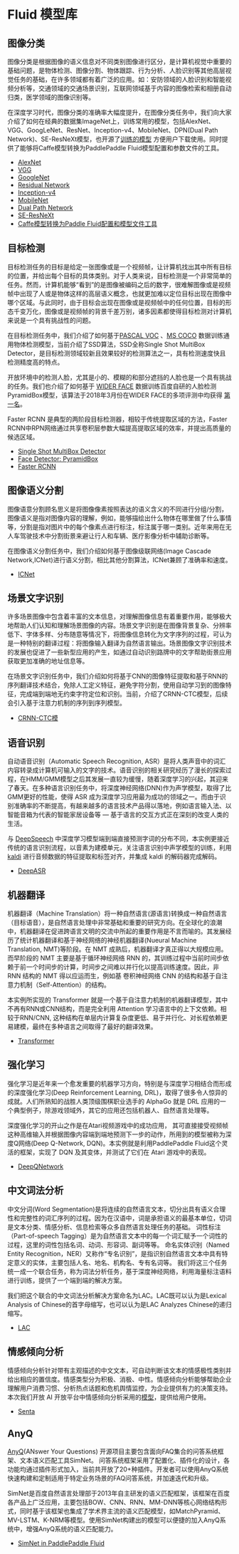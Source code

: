 Fluid 模型库
============

图像分类
--------

图像分类是根据图像的语义信息对不同类别图像进行区分，是计算机视觉中重要的基础问题，是物体检测、图像分割、物体跟踪、行为分析、人脸识别等其他高层视觉任务的基础，在许多领域都有着广泛的应用。如：安防领域的人脸识别和智能视频分析等，交通领域的交通场景识别，互联网领域基于内容的图像检索和相册自动归类，医学领域的图像识别等。

在深度学习时代，图像分类的准确率大幅度提升，在图像分类任务中，我们向大家介绍了如何在经典的数据集ImageNet上，训练常用的模型，包括AlexNet、VGG、GoogLeNet、ResNet、Inception-v4、MobileNet、DPN(Dual Path Network)、SE-ResNeXt模型，也开源了[训练的模型](https://github.com/PaddlePaddle/models/blob/develop/fluid/image_classification/README_cn.md#已有模型及其性能) 方便用户下载使用。同时提供了能够将Caffe模型转换为PaddlePaddle
Fluid模型配置和参数文件的工具。

-  [AlexNet](https://github.com/PaddlePaddle/models/tree/develop/fluid/image_classification/models)
-  [VGG](https://github.com/PaddlePaddle/models/tree/develop/fluid/image_classification/models)
-  [GoogleNet](https://github.com/PaddlePaddle/models/tree/develop/fluid/image_classification/models)
-  [Residual Network](https://github.com/PaddlePaddle/models/tree/develop/fluid/image_classification/models)
-  [Inception-v4](https://github.com/PaddlePaddle/models/tree/develop/fluid/image_classification/models)
-  [MobileNet](https://github.com/PaddlePaddle/models/tree/develop/fluid/image_classification/models)
-  [Dual Path Network](https://github.com/PaddlePaddle/models/tree/develop/fluid/image_classification/models)
-  [SE-ResNeXt](https://github.com/PaddlePaddle/models/tree/develop/fluid/image_classification/models)
-  [Caffe模型转换为Paddle Fluid配置和模型文件工具](https://github.com/PaddlePaddle/models/tree/develop/fluid/image_classification/caffe2fluid)

目标检测
--------

目标检测任务的目标是给定一张图像或是一个视频帧，让计算机找出其中所有目标的位置，并给出每个目标的具体类别。对于人类来说，目标检测是一个非常简单的任务。然而，计算机能够“看到”的是图像被编码之后的数字，很难解图像或是视频帧中出现了人或是物体这样的高层语义概念，也就更加难以定位目标出现在图像中哪个区域。与此同时，由于目标会出现在图像或是视频帧中的任何位置，目标的形态千变万化，图像或是视频帧的背景千差万别，诸多因素都使得目标检测对计算机来说是一个具有挑战性的问题。

在目标检测任务中，我们介绍了如何基于[PASCAL VOC](http://host.robots.ox.ac.uk/pascal/VOC/) 、[MS COCO](http://cocodataset.org/#home) 数据训练通用物体检测模型，当前介绍了SSD算法，SSD全称Single Shot MultiBox Detector，是目标检测领域较新且效果较好的检测算法之一，具有检测速度快且检测精度高的特点。

开放环境中的检测人脸，尤其是小的、模糊的和部分遮挡的人脸也是一个具有挑战的任务。我们也介绍了如何基于 [WIDER FACE](http://mmlab.ie.cuhk.edu.hk/projects/WIDERFace) 数据训练百度自研的人脸检测PyramidBox模型，该算法于2018年3月份在WIDER FACE的多项评测中均获得 [第一名](http://mmlab.ie.cuhk.edu.hk/projects/WIDERFace/WiderFace_Results.html)。

Faster RCNN 是典型的两阶段目标检测器，相较于传统提取区域的方法，Faster RCNN中RPN网络通过共享卷积层参数大幅提高提取区域的效率，并提出高质量的候选区域。

-  [Single Shot MultiBox Detector](https://github.com/PaddlePaddle/models/blob/develop/fluid/object_detection/README_cn.md)
-  [Face Detector: PyramidBox](https://github.com/PaddlePaddle/models/tree/develop/fluid/face_detection/README_cn.md)
-  [Faster RCNN](https://github.com/PaddlePaddle/models/tree/develop/fluid/faster_rcnn/README_cn.md)

图像语义分割
------------

图像语意分割顾名思义是将图像像素按照表达的语义含义的不同进行分组/分割，图像语义是指对图像内容的理解，例如，能够描绘出什么物体在哪里做了什么事情等，分割是指对图片中的每个像素点进行标注，标注属于哪一类别。近年来用在无人车驾驶技术中分割街景来避让行人和车辆、医疗影像分析中辅助诊断等。

在图像语义分割任务中，我们介绍如何基于图像级联网络(Image Cascade
Network,ICNet)进行语义分割，相比其他分割算法，ICNet兼顾了准确率和速度。

-  [ICNet](https://github.com/PaddlePaddle/models/tree/develop/fluid/icnet)

场景文字识别
------------

许多场景图像中包含着丰富的文本信息，对理解图像信息有着重要作用，能够极大地帮助人们认知和理解场景图像的内容。场景文字识别是在图像背景复杂、分辨率低下、字体多样、分布随意等情况下，将图像信息转化为文字序列的过程，可认为是一种特别的翻译过程：将图像输入翻译为自然语言输出。场景图像文字识别技术的发展也促进了一些新型应用的产生，如通过自动识别路牌中的文字帮助街景应用获取更加准确的地址信息等。

在场景文字识别任务中，我们介绍如何将基于CNN的图像特征提取和基于RNN的序列翻译技术结合，免除人工定义特征，避免字符分割，使用自动学习到的图像特征，完成端到端地无约束字符定位和识别。当前，介绍了CRNN-CTC模型，后续会引入基于注意力机制的序列到序列模型。

-  [CRNN-CTC模](https://github.com/PaddlePaddle/models/tree/develop/fluid/ocr_recognition)

语音识别
--------

自动语音识别（Automatic Speech Recognition, ASR）是将人类声音中的词汇内容转录成计算机可输入的文字的技术。语音识别的相关研究经历了漫长的探索过程，在HMM/GMM模型之后其发展一直较为缓慢，随着深度学习的兴起，其迎来了春天。在多种语言识别任务中，将深度神经网络(DNN)作为声学模型，取得了比GMM更好的性能，使得 ASR 成为深度学习应用最为成功的领域之一。而由于识别准确率的不断提高，有越来越多的语言技术产品得以落地，例如语言输入法、以智能音箱为代表的智能家居设备等 — 基于语言的交互方式正在深刻的改变人类的生活。

与 [DeepSpeech](https://github.com/PaddlePaddle/DeepSpeech) 中深度学习模型端到端直接预测字词的分布不同，本实例更接近传统的语言识别流程，以音素为建模单元，关注语言识别中声学模型的训练，利用[kaldi](http://www.kaldi-asr.org) 进行音频数据的特征提取和标签对齐，并集成 kaldi 的解码器完成解码。

-  [DeepASR](https://github.com/PaddlePaddle/models/blob/develop/fluid/DeepASR/README_cn.md)

机器翻译
--------

机器翻译（Machine Translation）将一种自然语言(源语言)转换成一种自然语言（目标语音），是自然语言处理中非常基础和重要的研究方向。在全球化的浪潮中，机器翻译在促进跨语言文明的交流中所起的重要作用是不言而喻的。其发展经历了统计机器翻译和基于神经网络的神经机器翻译(Nueural
Machine Translation, NMT)等阶段。在 NMT 成熟后，机器翻译才真正得以大规模应用。而早阶段的 NMT 主要是基于循环神经网络 RNN 的，其训练过程中当前时间步依赖于前一个时间步的计算，时间步之间难以并行化以提高训练速度。因此，非 RNN 结构的 NMT 得以应运而生，例如基 卷积神经网络 CNN 的结构和基于自注意力机制（Self-Attention）的结构。

本实例所实现的 Transformer 就是一个基于自注意力机制的机器翻译模型，其中不再有RNN或CNN结构，而是完全利用 Attention 学习语言中的上下文依赖。相较于RNN/CNN, 这种结构在单层内计算复杂度更低、易于并行化、对长程依赖更易建模，最终在多种语言之间取得了最好的翻译效果。

-  [Transformer](https://github.com/PaddlePaddle/models/blob/develop/fluid/neural_machine_translation/transformer/README_cn.md)

强化学习
--------

强化学习是近年来一个愈发重要的机器学习方向，特别是与深度学习相结合而形成的深度强化学习(Deep Reinforcement Learning, DRL)，取得了很多令人惊异的成就。人们所熟知的战胜人类顶级围棋职业选手的 AlphaGo 就是 DRL 应用的一个典型例子，除游戏领域外，其它的应用还包括机器人、自然语言处理等。

深度强化学习的开山之作是在Atari视频游戏中的成功应用， 其可直接接受视频帧这种高维输入并根据图像内容端到端地预测下一步的动作，所用到的模型被称为深度Q网络(Deep Q-Network, DQN)。本实例就是利用PaddlePaddle Fluid这个灵活的框架，实现了 DQN 及其变体，并测试了它们在 Atari 游戏中的表现。

-  [DeepQNetwork](https://github.com/PaddlePaddle/models/blob/develop/fluid/DeepQNetwork/README_cn.md)

中文词法分析
------------

中文分词(Word Segmentation)是将连续的自然语言文本，切分出具有语义合理性和完整性的词汇序列的过程。因为在汉语中，词是承担语义的最基本单位，切词是文本分类、情感分析、信息检索等众多自然语言处理任务的基础。 词性标注（Part-of-speech Tagging）是为自然语言文本中的每一个词汇赋予一个词性的过程，这里的词性包括名词、动词、形容词、副词等等。 命名实体识别（Named Entity Recognition，NER）又称作“专名识别”，是指识别自然语言文本中具有特定意义的实体，主要包括人名、地名、机构名、专有名词等。 我们将这三个任务统一成一个联合任务，称为词法分析任务，基于深度神经网络，利用海量标注语料进行训练，提供了一个端到端的解决方案。

我们把这个联合的中文词法分析解决方案命名为LAC。LAC既可以认为是Lexical Analysis of Chinese的首字母缩写，也可以认为是LAC Analyzes Chinese的递归缩写。

- [LAC](https://github.com/baidu/lac/blob/master/README.md)

情感倾向分析
------------

情感倾向分析针对带有主观描述的中文文本，可自动判断该文本的情感极性类别并给出相应的置信度。情感类型分为积极、消极、中性。情感倾向分析能够帮助企业理解用户消费习惯、分析热点话题和危机舆情监控，为企业提供有力的决策支持。本次我们开放 AI 开放平台中情感倾向分析采用的[模型](http://ai.baidu.com/tech/nlp/sentiment_classify)，提供给用户使用。

- [Senta](https://github.com/baidu/Senta/blob/master/README.md)

AnyQ
----

[AnyQ](https://github.com/baidu/AnyQ)(ANswer Your Questions) 开源项目主要包含面向FAQ集合的问答系统框架、文本语义匹配工具SimNet。 问答系统框架采用了配置化、插件化的设计，各功能均通过插件形式加入，当前共开放了20+种插件。开发者可以使用AnyQ系统快速构建和定制适用于特定业务场景的FAQ问答系统，并加速迭代和升级。

SimNet是百度自然语言处理部于2013年自主研发的语义匹配框架，该框架在百度各产品上广泛应用，主要包括BOW、CNN、RNN、MM-DNN等核心网络结构形式，同时基于该框架也集成了学术界主流的语义匹配模型，如MatchPyramid、MV-LSTM、K-NRM等模型。使用SimNet构建出的模型可以便捷的加入AnyQ系统中，增强AnyQ系统的语义匹配能力。

-  [SimNet in PaddlePaddle Fluid](https://github.com/baidu/AnyQ/blob/master/tools/simnet/train/paddle/README.md)
